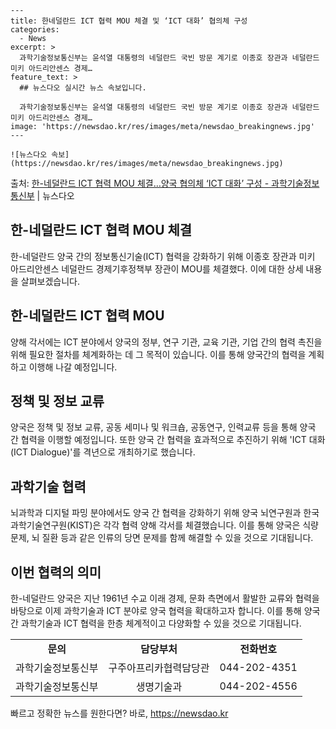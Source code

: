     ---
    title: 한네덜란드 ICT 협력 MOU 체결 및 ‘ICT 대화’ 협의체 구성
    categories:
      - News
    excerpt: >
      과학기술정보통신부는 윤석열 대통령의 네덜란드 국빈 방문 계기로 이종호 장관과 네덜란드 미키 아드리안센스 경제…
    feature_text: >
      ## 뉴스다오 실시간 뉴스 속보입니다.
    
      과학기술정보통신부는 윤석열 대통령의 네덜란드 국빈 방문 계기로 이종호 장관과 네덜란드 미키 아드리안센스 경제…
    image: 'https://newsdao.kr/res/images/meta/newsdao_breakingnews.jpg'
    ---
    
    ![뉴스다오 속보](https://newsdao.kr/res/images/meta/newsdao_breakingnews.jpg)

<p>출처: <a href="https://newsdao.kr/2798" rel="dofollow">한-네덜란드 ICT 협력 MOU 체결…양국 협의체 ‘ICT 대화’ 구성 - 과학기술정보통신부</a> | 뉴스다오</p>

<h2>한-네덜란드 ICT 협력 MOU 체결</h2>
<p data-ke-size="size16">한-네덜란드 양국 간의 정보통신기술(ICT) 협력을 강화하기 위해 이종호 장관과 미키 아드리안센스 네덜란드 경제기후정책부 장관이 MOU를 체결했다. 이에 대한 상세 내용을 살펴보겠습니다.</p>

<h2 data-ke-size="size26">한-네덜란드 ICT 협력 MOU</h2>
<p data-ke-size="size16">양해 각서에는 ICT 분야에서 양국의 정부, 연구 기관, 교육 기관, 기업 간의 협력 촉진을 위해 필요한 절차를 체계화하는 데 그 목적이 있습니다. 이를 통해 양국간의 협력을 계획하고 이행해 나갈 예정입니다.</p>

<h2 data-ke-size="size26">정책 및 정보 교류</h2>
<p data-ke-size="size16">양국은 정책 및 정보 교류, 공동 세미나 및 워크숍, 공동연구, 인력교류 등을 통해 양국 간 협력을 이행할 예정입니다. 또한 양국 간 협력을 효과적으로 추진하기 위해 'ICT 대화(ICT Dialogue)'를 격년으로 개최하기로 했습니다.</p>

<h2 data-ke-size="size26">과학기술 협력</h2>
<p data-ke-size="size16">뇌과학과 디지털 파밍 분야에서도 양국 간 협력을 강화하기 위해 양국 뇌연구원과 한국과학기술연구원(KIST)은 각각 협력 양해 각서를 체결했습니다. 이를 통해 양국은 식량문제, 뇌 질환 등과 같은 인류의 당면 문제를 함께 해결할 수 있을 것으로 기대됩니다.</p>

<h2 data-ke-size="size26">이번 협력의 의미</h2>
<p data-ke-size="size16">한-네덜란드 양국은 지난 1961년 수교 이래 경제, 문화 측면에서 활발한 교류와 협력을 바탕으로 이제 과학기술과 ICT 분야로 양국 협력을 확대하고자 합니다. 이를 통해 양국 간 과학기술과 ICT 협력을 한층 체계적이고 다양화할 수 있을 것으로 기대됩니다.</p>
<table>
	<tr>
		<td style="text-align: center; height: 17px;"><b>문의</b></td>
		<td style="text-align: center; height: 17px;"><b>담당부처</b></td>
		<td style="text-align: center; height: 17px;"><b>전화번호</b></td>
	</tr>
	<tr>
		<td style="text-align: center; height: 17px;">과학기술정보통신부</td>
		<td style="text-align: center; height: 17px;">구주아프리카협력담당관</td>
		<td style="text-align: center; height: 17px;">044-202-4351</td>
	</tr>
	<tr>
		<td style="text-align: center; height: 17px;">과학기술정보통신부</td>
		<td style="text-align: center; height: 17px;">생명기술과</td>
		<td style="text-align: center; height: 17px;">044-202-4556</td>
	</tr>
</table>
<p data-ke-size="size16"></p> 

빠르고 정확한 뉴스를 원한다면? 바로, <a href="https://newsdao.kr" rel="dofollow">https://newsdao.kr</a>


    
